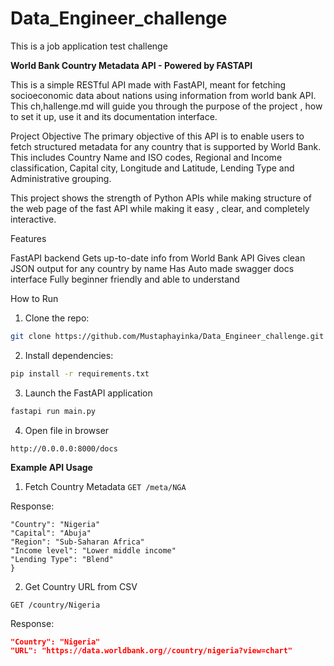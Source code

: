# Data_Engineer_challenge
This is a job application test challenge

**World Bank Country Metadata API - Powered by FASTAPI**

This is a simple RESTful API made with FastAPI, meant for fetching socioeconomic data about nations using information from world bank API. This ch,hallenge.md will guide you through the purpose of the project , how to set it up, use it and its documentation interface. 

Project Objective
The primary objective of this API is to enable users to fetch structured metadata for any country that is supported by World Bank. This includes Country Name and ISO codes,
Regional and Income classification, Capital city, Longitude and Latitude, Lending Type and Administrative grouping.

This project shows the strength of Python APIs while making structure of the web page of the fast API while making it easy , clear, and completely interactive.

Features

FastAPI backend
Gets up-to-date info from World Bank API
Gives clean JSON output for any country by name
Has Auto made swagger docs interface
Fully beginner friendly and able to understand


How to Run

1. Clone the repo:
```bash
git clone https://github.com/Mustaphayinka/Data_Engineer_challenge.git
```

2. Install dependencies:
```bash
pip install -r requirements.txt
```

3. Launch the FastAPI application
```bash
fastapi run main.py
```
4. Open file in browser
```
http://0.0.0.0:8000/docs
```

**Example API Usage**

1. Fetch Country Metadata
```GET /meta/NGA```

Response:
```{
"Country": "Nigeria"
"Capital": "Abuja"
"Region": "Sub-Saharan Africa"
"Income level": "Lower middle income"
"Lending Type": "Blend"
}
```

2. Get Country URL from CSV

```
GET /country/Nigeria
```

Response:
```json
"Country": "Nigeria"
"URL": "https://data.worldbank.org//country/nigeria?view=chart"

```




